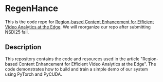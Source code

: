 # RegenHance

This is the code repo for [Region-based Content Enhancement for Efficient Video Analytics at the Edge](https://example.com/understanding-neural-networks).
We will reorganize our repo after submitting NSDI25 fall.

## Description

This repository contains the code and resources used in the article "Region-based Content Enhancement for Efficient Video Analytics at the Edge". The code demonstrates how to build and train a simple demo of our system using PyTorch and PyCUDA.
